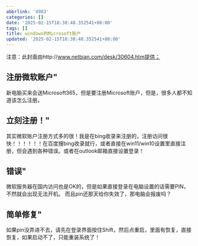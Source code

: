 ```yaml
---
abbrlink: '4983'
categories: []
date: '2025-02-15T18:38:48.352541+08:00'
tags: []
title: windows的Microsoft账户
updated: '2025-02-15T18:38:48.352541+08:00'
---
```

注意：此封面由http://www.netbian.com/desk/30604.htm提供；

## 注册微软账户"

新电脑买来会送Microsoft365，但是要注册Microsoft账户，但是，很多人都不知道该怎么注册。

## 立刻注册！"

其实微软账户注册方式多的很！我是在bing收录来注册的，注册访问很快！！！！！！在百度搜bing收录就行，或者直接在win11/win10设置里直接注册，但会遇到各种错误。或者在outlook邮箱直接设置登录！

## 错误"

微软服务器在国内访问也是OK的，但是如果直接登录在电脑设置的话需要PIN，不然就会出现无法开机。
而且pin还那天给你失效了，那电脑会报废吗？

## 简单修复"

如果pin没弄进不去，请先在登录界面按住Shift，然后点重启，里面有恢复，直接恢复，如果启动不了，只能重装系统了！
